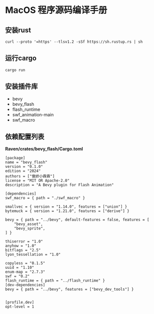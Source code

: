 # MacOS 程序源码编译手册
## 安装rust
```
curl --proto '=https' --tlsv1.2 -sSf https://sh.rustup.rs | sh
```

## 运行cargo
```
cargo run
```

## 安装插件库
- bevy
- bevy_flash
- flash_runtime
- swf_animation-main
- swf_macro

## 依赖配置列表
**Raven/crates/bevy_flash/Cargo.toml**
```
[package]
name = "bevy_flash"
version = "0.1.0"
edition = "2024"
authors = ["傲娇小霖霖"]
license = "MIT OR Apache-2.0"
description = "A Bevy plugin for Flash Animation"

[dependencies]
swf_macro = { path = "./swf_macro" }

smallvec = { version = "1.14.0", features = ["union"] }
bytemuck = { version = "1.21.0", features = ["derive"] }

bevy = { path = "../bevy", default-features = false, features = [
    "bevy_asset",
    "bevy_sprite",
] }

thiserror = "1.0"
anyhow = "1.0"
bitflags = "2.5"
lyon_tessellation = "1.0"

copyless = "0.1.5"
uuid = "1.10"
enum-map = "2.7.3"
swf = "0.2"
flash_runtime = { path = "../flash_runtime" }
[dev-dependencies]
bevy = { path = "../bevy", features = ["bevy_dev_tools"] }


[profile.dev]
opt-level = 1

```